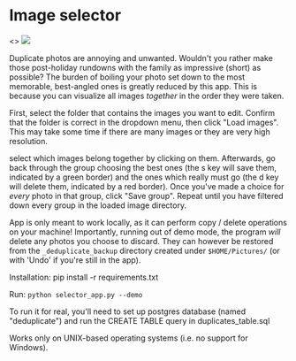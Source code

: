 # Image selector

<> ![](deduplicate_demo.gif)

Duplicate photos are annoying and unwanted. Wouldn't you rather make those post-holiday rundowns with the family as impressive (short) as possible? The burden of boiling your photo set
down to the most memorable, best-angled ones is greatly reduced by this app. This is because you can visualize all images _together_ in the order they were taken.

First, select the folder that contains the images you want to edit. Confirm that the folder is correct in the dropdown menu, then click "Load images". This may take some time if there
are many images or they are very high resolution.

select which images belong together by clicking on them. Afterwards, go back through the group choosing the best ones (the s key will save them, indicated by a green border) and the ones
which really must go (the d key will delete them, indicated by a red border). Once you've made a choice for _every_ photo in that group, click "Save group". Repeat until you have filtered
down every group in the loaded image directory.




App is only meant to work locally, as it can perform copy / delete operations on your machine!
Importantly, running out of demo mode, the program _will_ delete any photos you choose to discard. They can however be restored from the `_deduplicate_backup` directory 
created under `$HOME/Pictures/` (or with 'Undo' if you're still in the app).

Installation: pip install -r requirements.txt

Run: `python selector_app.py --demo`

To run it for real, you'll need to set up postgres database (named "deduplicate") and run the CREATE TABLE query in duplicates_table.sql


Works only on UNIX-based operating systems (i.e. no support for Windows). 


